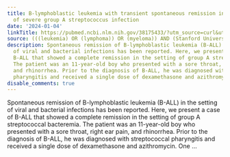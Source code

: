 ```yaml
---
title: B-lymphoblastic leukemia with transient spontaneous remission in the setting
  of severe group A streptococcus infection
date: '2024-01-04'
linkTitle: https://pubmed.ncbi.nlm.nih.gov/38175433/?utm_source=curl&utm_medium=rss&utm_campaign=pubmed-2&utm_content=1Rkszs2HVZ2RHP33OibaNFew6VK-LzjJWTD4GwmLlk8B-wCceh&fc=20220923065203&ff=20240105170835&v=2.18.0
source: (((leukemia) OR (lymphoma)) OR (myeloma)) AND (Stanford University[Affiliation])
description: Spontaneous remission of B-lymphoblastic leukemia (B-ALL) in the setting
  of viral and bacterial infections has been reported. Here, we present a case of
  B-ALL that showed a complete remission in the setting of group A streptococcal bacteremia.
  The patient was an 11-year-old boy who presented with a sore throat, right ear pain,
  and rhinorrhea. Prior to the diagnosis of B-ALL, he was diagnosed with streptococcal
  pharyngitis and received a single dose of dexamethasone and azithromycin. One ...
disable_comments: true
---
```

Spontaneous remission of B-lymphoblastic leukemia (B-ALL) in the setting of viral and bacterial infections has been reported. Here, we present a case of B-ALL that showed a complete remission in the setting of group A streptococcal bacteremia. The patient was an 11-year-old boy who presented with a sore throat, right ear pain, and rhinorrhea. Prior to the diagnosis of B-ALL, he was diagnosed with streptococcal pharyngitis and received a single dose of dexamethasone and azithromycin. One ...